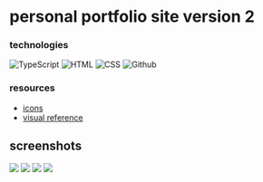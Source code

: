 # personal portfolio site version 2

### technologies

![TypeScript](https://img.shields.io/badge/-TypeScript-000?&logo=TypeScript)
![HTML](https://img.shields.io/badge/-HTML-000?&logo=html5)
![CSS](https://img.shields.io/badge/-CSS-000?&logo=css3)
![Github](https://img.shields.io/badge/-Github%20Sites-000?&logo=github)

### resources

* [icons](https://simpleicons.org/?q=smile)
* [visual reference](https://www.adamalston.com/)

## screenshots 

![](https://github.com/gongahkia/small-stuff/assets/117062305/14ff1622-bd32-4f28-aa42-35af45c25c50)
![](https://github.com/gongahkia/small-stuff/assets/117062305/07f0029f-4f39-4a87-a5b9-85ffcd5e0eb3)
![](https://github.com/gongahkia/small-stuff/assets/117062305/0ff9e390-eee2-47d2-8d15-43f5bdcff121)
![](https://github.com/gongahkia/small-stuff/assets/117062305/5dd2ae36-1fc3-4326-ad28-6955d4d12717)
